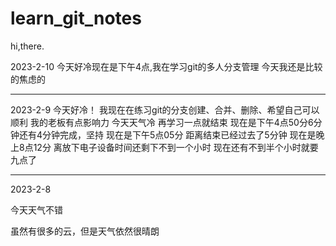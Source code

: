 # learn_git_notes

hi,there.


2023-2-10
今天好冷现在是下午4点,我在学习git的多人分支管理
今天我还是比较的焦虑的


---

2023-2-9
今天好冷！
我现在在练习git的分支创建、合并、删除、希望自己可以顺利
我的老板有点影响力
今天天气冷
再学习一点就结束
现在是下午4点50分6分钟还有4分钟完成，坚持
现在是下午5点05分 距离结束已经过去了5分钟
现在是晚上8点12分 离放下电子设备时间还剩下不到一个小时
现在还有不到半个小时就要九点了

---

2023-2-8

今天天气不错

虽然有很多的云，但是天气依然很晴朗
